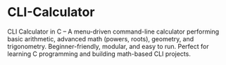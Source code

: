 # CLI-Calculator
CLI Calculator in C – A menu-driven command-line calculator performing basic arithmetic, advanced math (powers, roots), geometry, and trigonometry. Beginner-friendly, modular, and easy to run. Perfect for learning C programming and building math-based CLI projects.
